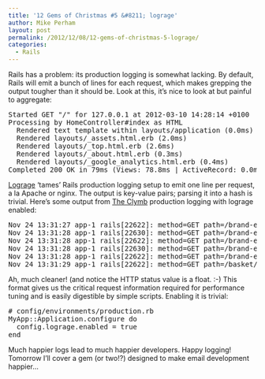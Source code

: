 ```yaml
---
title: '12 Gems of Christmas #5 &#8211; lograge'
author: Mike Perham
layout: post
permalink: /2012/12/08/12-gems-of-christmas-5-lograge/
categories:
  - Rails
---
```

Rails has a problem: its production logging is somewhat lacking. By default, Rails will emit a bunch of lines for each request, which makes grepping the output tougher than it should be. Look at this, it&#8217;s nice to look at but painful to aggregate:

<pre>Started GET "/" for 127.0.0.1 at 2012-03-10 14:28:14 +0100
Processing by HomeController#index as HTML
  Rendered text template within layouts/application (0.0ms)
  Rendered layouts/_assets.html.erb (2.0ms)
  Rendered layouts/_top.html.erb (2.6ms)
  Rendered layouts/_about.html.erb (0.3ms)
  Rendered layouts/_google_analytics.html.erb (0.4ms)
Completed 200 OK in 79ms (Views: 78.8ms | ActiveRecord: 0.0ms)
</pre>

[Lograge][1] &#8216;tames&#8217; Rails production logging setup to emit one line per request, a la Apache or nginx. The output is key-value pairs; parsing it into a hash is trivial. Here&#8217;s some output from [The Clymb][2] production logging with lograge enabled:

<pre>Nov 24 13:31:27 app-1 rails[22622]: method=GET path=/brand-event/2818/show-product/183537?f=mi format=html controller=presentations action=show_product status=200.00 duration=237.54 view=206.14 db=17.12
Nov 24 13:31:28 app-1 rails[22630]: method=GET path=/brand-event/2818/show-product/183539?f=mi format=html controller=presentations action=show_product status=200.00 duration=125.37 view=94.05 db=17.59
Nov 24 13:31:28 app-1 rails[22622]: method=GET path=/brand-event/2818/show-product/183541?f=mi format=html controller=presentations action=show_product status=200.00 duration=117.47 view=86.00 db=16.79
Nov 24 13:31:28 app-1 rails[22630]: method=GET path=/brand-event/2818/show-product/183548?f=mi format=html controller=presentations action=show_product status=200.00 duration=132.09 view=97.69 db=20.69
Nov 24 13:31:28 app-1 rails[22622]: method=GET path=/brand-event/2818/show-product/183554?f=mi format=html controller=presentations action=show_product status=200.00 duration=119.36 view=84.44 db=18.87
Nov 24 13:31:29 app-1 rails[22622]: method=GET path=/basket/tracking_pixels format=html controller=baskets action=tracking_pixels status=200.00 duration=71.47 view=41.00 db=23.65
</pre>

Ah, much cleaner! (and notice the HTTP status value is a float. :-) This format gives us the critical request information required for performance tuning and is easily digestible by simple scripts. Enabling it is trivial:

<pre lang="ruby"># config/environments/production.rb
MyApp::Application.configure do
  config.lograge.enabled = true
end
</pre>

Much happier logs lead to much happier developers. Happy logging! Tomorrow I&#8217;ll cover a gem (or two!?) designed to make email development happier&#8230;

 [1]: https://github.com/roidrage/lograge
 [2]: http://theclymb.com/invite-from/mperham